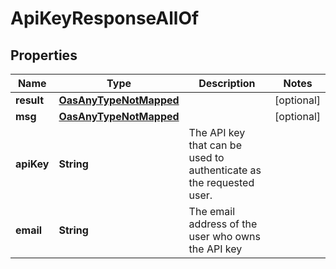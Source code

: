 

# ApiKeyResponseAllOf

## Properties

Name | Type | Description | Notes
------------ | ------------- | ------------- | -------------
**result** | [**OasAnyTypeNotMapped**](.md) |  |  [optional]
**msg** | [**OasAnyTypeNotMapped**](.md) |  |  [optional]
**apiKey** | **String** | The API key that can be used to authenticate as the requested user.  | 
**email** | **String** | The email address of the user who owns the API key  | 




